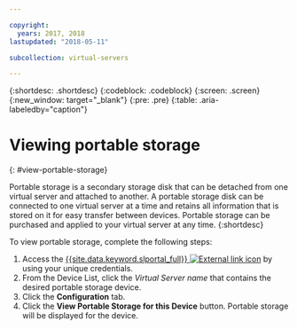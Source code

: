 ```yaml
---

copyright:
  years: 2017, 2018
lastupdated: "2018-05-11"

subcollection: virtual-servers

---
```


{:shortdesc: .shortdesc}
{:codeblock: .codeblock}
{:screen: .screen}
{:new_window: target="_blank"}
{:pre: .pre}
{:table: .aria-labeledby="caption"}


# Viewing portable storage  
{: #view-portable-storage}

 Portable storage is a secondary storage disk that can be detached from one virtual server and attached to another. 
 A portable storage disk can be connected to one virtual server at a time and retains all information 
 that is stored on it for easy transfer between devices. Portable storage can be purchased and applied 
 to your virtual server at any time. 
 {:shortdesc}

To view portable storage, complete the following steps:

1. Access the [{{site.data.keyword.slportal_full}} ![External link icon](../../icons/launch-glyph.svg "External link icon")](https://control.softlayer.com/) by using your unique credentials.
2. From the Device List, click the *Virtual Server name* that contains the desired portable storage device.
3. Click the **Configuration** tab.
4. Click the **View Portable Storage for this Device** button. Portable storage will be displayed for the device.


